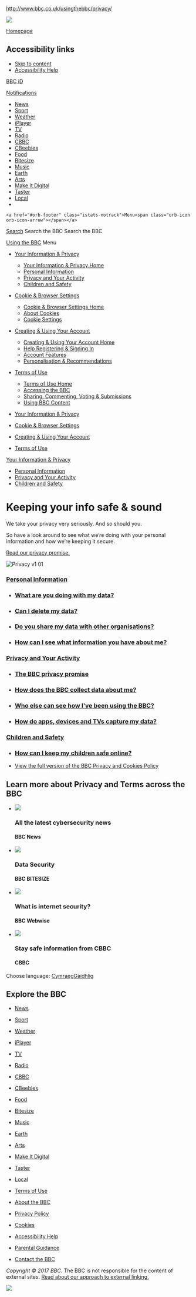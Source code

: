 http://www.bbc.co.uk/usingthebbc/privacy/

![](//sa.bbc.co.uk/bbc/bbc/s?name=unknown&ml_name=webmodule&ml_version=63&blq_e=orbit&blq_r=orbit&blq_s=orbit&blq_v=default&language=en&blq_js_enabled=0)

[Homepage](http://www.bbc.co.uk)

Accessibility links
-------------------

-   [Skip to content](#orb-modules)
-   <a href="/accessibility/" id="orb-accessibility-help">Accessibility Help</a>

<a href="https://account.bbc.com/account" id="idcta-link"><span id="idcta-username">BBC iD</span></a>

<a href="#" id="notification-link" class="js-notification-link animated three"><span class="hidden-span">Notifications</span></a>

<span id="not-num"></span>

-   [News](http://www.bbc.co.uk/news)
-   [Sport](http://www.bbc.co.uk/sport)
-   [Weather](http://www.bbc.co.uk/weather)
-   [iPlayer](http://www.bbc.co.uk/iplayer)
-   [TV](http://www.bbc.co.uk/tv)
-   [Radio](http://www.bbc.co.uk/radio)
-   [CBBC](http://www.bbc.co.uk/cbbc)
-   [CBeebies](http://www.bbc.co.uk/cbeebies)
-   [Food](http://www.bbc.co.uk/food)
-   [Bitesize](http://www.bbc.co.uk/education)
-   [Music](http://www.bbc.co.uk/music)
-   [Earth](http://www.bbc.com/earth)
-   [Arts](http://www.bbc.co.uk/arts)
-   [Make It Digital](http://www.bbc.co.uk/makeitdigital)
-   [Taster](http://www.bbc.co.uk/taster)
-   [Local](http://www.bbc.co.uk/local)
-   

    <a href="#orb-footer" class="istats-notrack">Menu<span class="orb-icon orb-icon-arrow"></span></a>

<a href="http://search.bbc.co.uk/search" class="orb-search__button" title="Search the BBC">Search</a>
Search the BBC
Search the BBC

<a href="/usingthebbc/" class="navbar-brand gel-great-primer-bold gel-header-link text-color-white" title="Using the BBC">Using the BBC</a>
<span class="icon-label gel-long-primer">Menu</span>

-   <a href="#" class="gel-brevier-bold active" title="Your Information &amp; Privacy">Your Information &amp; Privacy <span class="caret"></span></a>
    -   <a href="/usingthebbc/privacy/" class="gel-brevier-bold" title="Your Information &amp; Privacy Home">Your Information &amp; Privacy Home</a>
    -   <a href="/usingthebbc/privacy/what-are-you-doing-with-my-data/" class="gel-brevier-bold" title="Personal Information">Personal Information</a>
    -   <a href="/usingthebbc/privacy/privacy-promise/" class="gel-brevier-bold" title="Privacy and Your Activity">Privacy and Your Activity</a>
    -   <a href="/usingthebbc/privacy/keeping-my-children-safe-online/" class="gel-brevier-bold" title="Children and Safety">Children and Safety</a>
-   <a href="#" class="gel-brevier-bold" title="Cookie &amp; Browser Settings">Cookie &amp; Browser Settings <span class="caret"></span></a>
    -   <a href="/usingthebbc/cookies/" class="gel-brevier-bold" title="Cookie &amp; Browser Settings Home">Cookie &amp; Browser Settings Home</a>
    -   <a href="/usingthebbc/cookies/what-do-i-need-to-know-about-cookies/" class="gel-brevier-bold" title="About Cookies">About Cookies</a>
    -   <a href="/usingthebbc/cookies/how-can-i-change-my-bbc-cookie-settings/" class="gel-brevier-bold" title="Cookie Settings">Cookie Settings</a>
-   <a href="#" class="gel-brevier-bold" title="Creating &amp; Using Your Account">Creating &amp; Using Your Account <span class="caret"></span></a>
    -   <a href="/usingthebbc/account/" class="gel-brevier-bold" title="Creating &amp; Using Your Account Home">Creating &amp; Using Your Account Home</a>
    -   <a href="/usingthebbc/account/what-is-a-bbc-account/" class="gel-brevier-bold" title="Help Registering &amp; Signing In">Help Registering &amp; Signing In</a>
    -   <a href="/usingthebbc/account/adding-things-on-the-bbc/" class="gel-brevier-bold" title="Account Features">Account Features</a>
    -   <a href="/usingthebbc/account/how-is-the-bbc-personalised-to-me/" class="gel-brevier-bold" title="Personalisation &amp; Recommendations">Personalisation &amp; Recommendations</a>
-   <a href="#" class="gel-brevier-bold" title="Terms of Use">Terms of Use <span class="caret"></span></a>
    -   <a href="/usingthebbc/terms/" class="gel-brevier-bold" title="Terms of Use Home">Terms of Use Home</a>
    -   <a href="/usingthebbc/terms/do-i-need-a-tv-licence/" class="gel-brevier-bold" title="Accessing the BBC">Accessing the BBC</a>
    -   <a href="/usingthebbc/terms/how-do-i-vote-on-a-show-or-competition/" class="gel-brevier-bold" title="Sharing, Commenting, Voting &amp; Submissions">Sharing, Commenting, Voting &amp; Submissions</a>
    -   <a href="/usingthebbc/terms/can-i-use-bbc-programmes/" class="gel-brevier-bold" title="Using BBC Content">Using BBC Content</a>

-   <a href="/usingthebbc/privacy/" class="gel-brevier-bold" title="Your Information &amp; Privacy">Your Information &amp; Privacy <span class="caret"></span></a>
-   <a href="/usingthebbc/cookies/" class="gel-brevier-bold" title="Cookie &amp; Browser Settings">Cookie &amp; Browser Settings <span class="caret"></span></a>
-   <a href="/usingthebbc/account/" class="gel-brevier-bold" title="Creating &amp; Using Your Account">Creating &amp; Using Your Account <span class="caret"></span></a>
-   <a href="/usingthebbc/terms/" class="gel-brevier-bold" title="Terms of Use">Terms of Use <span class="caret"></span></a>

<a href="/usingthebbc/privacy/" class="navbar-brand gel-double-pica-bold gel-header-link text-color-white" title="Your Information &amp; Privacy">Your Information &amp; Privacy</a>

-   <a href="/usingthebbc/privacy/what-are-you-doing-with-my-data/" class="gel-brevier-bold" title="Personal Information">Personal Information</a>
-   <a href="/usingthebbc/privacy/privacy-promise/" class="gel-brevier-bold" title="Privacy and Your Activity">Privacy and Your Activity</a>
-   <a href="/usingthebbc/privacy/keeping-my-children-safe-online/" class="gel-brevier-bold" title="Children and Safety">Children and Safety</a>

Keeping your info safe & sound
==============================

We take your privacy very seriously. And so should you.

So have a look around to see what we’re doing with your personal information and how we’re keeping it secure.

[Read our privacy promise.](/usingthebbc/privacy-promise "Privacy Promise")

<img src="//ichef.bbci.co.uk/images/ic/960xn/p0492qj1.png" title="Privacy v1 01" alt="Privacy v1 01" class="img-responsive" />

### [Personal Information](/usingthebbc/privacy/what-are-you-doing-with-my-data/ "Personal Information")

-   ### <a href="/usingthebbc/privacy/what-are-you-doing-with-my-data/" class="gel-pica-bold" title="What are you doing with my data?">What are you doing with my data?</a>

-   ### <a href="/usingthebbc/privacy/can-i-delete-my-data/" class="gel-pica-bold" title="Can I delete my data? ">Can I delete my data?</a>

-   ### <a href="/usingthebbc/privacy/do-you-share-my-data/" class="gel-pica-bold" title="Do you share my data with other organisations?">Do you share my data with other organisations?</a>

-   ### <a href="/usingthebbc/privacy/what-info-do-you-have-about-me/" class="gel-pica-bold" title="How can I see what information you have about me?">How can I see what information you have about me?</a>

### [Privacy and Your Activity](/usingthebbc/privacy/privacy-promise/ "Privacy and Your Activity")

-   ### <a href="/usingthebbc/privacy/privacy-promise/" class="gel-pica-bold" title="The BBC privacy promise">The BBC privacy promise</a>

-   ### <a href="/usingthebbc/privacy/how-does-the-bbc-collect-data-about-me/" class="gel-pica-bold" title="How does the BBC collect data about me?">How does the BBC collect data about me?</a>

-   ### <a href="/usingthebbc/privacy/who-else-can-see-how-i-use-the-bbc/" class="gel-pica-bold" title="Who else can see how I&#39;ve been using the BBC?">Who else can see how I've been using the BBC?</a>

-   ### <a href="/usingthebbc/privacy/how-do-apps-capture-my-data/" class="gel-pica-bold" title="How do apps, devices and TVs capture my data?">How do apps, devices and TVs capture my data?</a>

### [Children and Safety](/usingthebbc/privacy/keeping-my-children-safe-online/ "Children and Safety")

-   ### <a href="/usingthebbc/privacy/keeping-my-children-safe-online/" class="gel-pica-bold" title="How can I keep my children safe online?">How can I keep my children safe online?</a>

-   [View the full version of the BBC Privacy and Cookies Policy](/usingthebbc/privacy-policy/ "View the full version of the BBC Privacy and Cookies Policy")

Learn more about Privacy and Terms across the BBC
-------------------------------------------------

-   [](http://www.bbc.co.uk/news/topics/62d838bb-2471-432c-b4db-f134f98157c2/cybersecurity)
    <img src="//ichef.bbci.co.uk/images/ic/272x153/p043l59x.png" class="img-responsive" />

    <span class="gel-feature--headline"></span>
    ### All the latest cybersecurity news

    #### BBC News

-   [](http://www.bbc.co.uk/education/guides/zw3cwmn/activity)
    <img src="//ichef.bbci.co.uk/images/ic/272x153/p0452pqy.png" class="img-responsive" />

    <span class="gel-feature--headline"></span>
    ### Data Security

    #### BBC BITESIZE

-   [](http://www.bbc.co.uk/webwise/0/22717881)
    <img src="//ichef.bbci.co.uk/images/ic/272x153/p0452ptv.png" class="img-responsive" />

    <span class="gel-feature--headline"></span>
    ### What is internet security?

    #### BBC Webwise

-   [](http://www.bbc.co.uk/cbbc/topics/stay-safe)
    <img src="//ichef.bbci.co.uk/images/ic/272x153/p0452pyl.png" class="img-responsive" />

    <span class="gel-feature--headline"></span>
    ### Stay safe information from CBBC

    #### CBBC

<span>Choose language: </span><a href="/usingthebbc/privacy/cy/" class="gel-long-primer-bold" title="Cymraeg">Cymraeg</a><a href="/usingthebbc/privacy/gd/" class="gel-long-primer-bold" title="Gàidhlig">Gàidhlig</a>

Explore the BBC
---------------

-   [News](http://www.bbc.co.uk/news)
-   [Sport](http://www.bbc.co.uk/sport)
-   [Weather](http://www.bbc.co.uk/weather)
-   [iPlayer](http://www.bbc.co.uk/iplayer)
-   [TV](http://www.bbc.co.uk/tv)
-   [Radio](http://www.bbc.co.uk/radio)
-   [CBBC](http://www.bbc.co.uk/cbbc)
-   [CBeebies](http://www.bbc.co.uk/cbeebies)
-   [Food](http://www.bbc.co.uk/food)
-   [Bitesize](http://www.bbc.co.uk/education)
-   [Music](http://www.bbc.co.uk/music)
-   [Earth](http://www.bbc.com/earth)
-   [Arts](http://www.bbc.co.uk/arts)
-   [Make It Digital](http://www.bbc.co.uk/makeitdigital)
-   [Taster](http://www.bbc.co.uk/taster)
-   [Local](http://www.bbc.co.uk/local)

-   [Terms of Use](http://www.bbc.co.uk/usingthebbc/terms/)
-   [About the BBC](http://www.bbc.co.uk/aboutthebbc)
-   [Privacy Policy](http://www.bbc.co.uk/usingthebbc/privacy/)
-   [Cookies](http://www.bbc.co.uk/usingthebbc/cookies/)
-   [Accessibility Help](http://www.bbc.co.uk/accessibility/)
-   [Parental Guidance](http://www.bbc.co.uk/guidance)
-   [Contact the BBC](http://www.bbc.co.uk/contact)

*Copyright © 2017 BBC.* The BBC is not responsible for the content of external sites. <span class="orb-footer-links"><a href="http://www.bbc.co.uk/help/web/links/" class="orb-hilight">Read about our approach to external linking.</a></span>

![](//ssc.api.bbc.com/?c1=2&c2=19293874&ns_site=bbc&name=)
